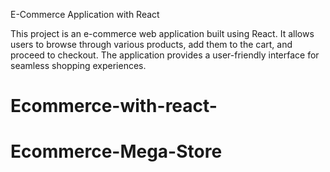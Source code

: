 E-Commerce Application with React

This project is an e-commerce web application built using React. It allows users to browse through various products, add them to the cart, and proceed to checkout. The application provides a user-friendly interface for seamless shopping experiences.
# Ecommerce-with-react-
# Ecommerce-Mega-Store
